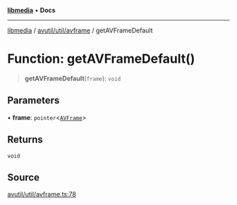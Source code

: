 [**libmedia**](../../../../README.md) • **Docs**

***

[libmedia](../../../../README.md) / [avutil/util/avframe](../README.md) / getAVFrameDefault

# Function: getAVFrameDefault()

> **getAVFrameDefault**(`frame`): `void`

## Parameters

• **frame**: `pointer`\<[`AVFrame`](../../../struct/avframe/classes/AVFrame.md)\>

## Returns

`void`

## Source

[avutil/util/avframe.ts:78](https://github.com/zhaohappy/libmedia/blob/a88305ff5d10e91621f2d71d24c72fc85681b8f7/src/avutil/util/avframe.ts#L78)
